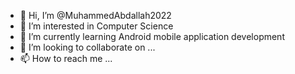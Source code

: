 - 👋 Hi, I’m @MuhammedAbdallah2022
- 👀 I’m interested in Computer Science
- 🌱 I’m currently learning Android mobile application development
- 💞️ I’m looking to collaborate on ...
- 📫 How to reach me ...

<!---
MuhammedAbdallah2022/MuhammedAbdallah2022 is a ✨ special ✨ repository because its `README.md` (this file) appears on your GitHub profile.
You can click the Preview link to take a look at your changes.
--->
